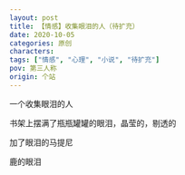 ```yaml
---
layout: post
title: 【情感】收集眼泪的人（待扩充）
date: 2020-10-05
categories: 原创
characters: 
tags: ["情感", "心理", "小说", "待扩充"]
pov: 第三人称
origin: 个站
---
```


一个收集眼泪的人

书架上摆满了瓶瓶罐罐的眼泪，晶莹的，剔透的

加了眼泪的马提尼

鹿的眼泪

